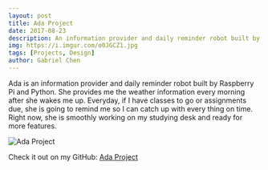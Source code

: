 ```yaml
---
layout: post
title: Ada Project
date: 2017-08-23
description: An information provider and daily reminder robot built by Raspberry Pi and Python. 
img: https://i.imgur.com/o0JGCZ1.jpg
tags: [Projects, Design]
author: Gabriel Chen
---
```

Ada is an information provider and daily reminder robot built by Raspberry Pi and Python. She provides me the weather information every morning after she wakes me up. Everyday, if I have classes to go or assignments due, she is going to remind me so I can catch up with every thing on time. Right now, she is smoothly working on my studying desk and ready for more features. 

![Ada Project](https://i.imgur.com/wdplONf.jpg)

Check it out on my GitHub: [Ada Project](https://github.com/Gabriel-Chen/Ada)
